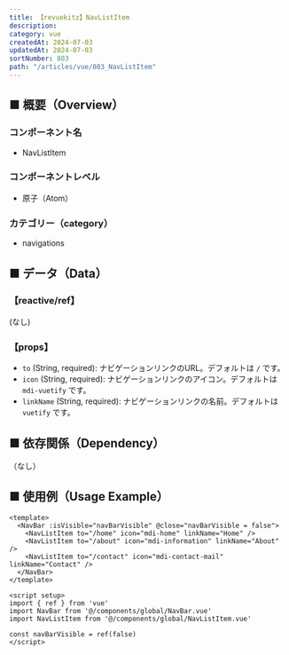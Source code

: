 ```yaml
---
title: 【revuekitz】NavListItem
description: 
category: vue
createdAt: 2024-07-03
updatedAt: 2024-07-03
sortNumber: 803
path: "/articles/vue/803_NavListItem"
---
```


<nuxt-content-wrapper>

## ■ 概要（Overview）
### コンポーネント名
- NavListItem

### コンポーネントレベル
- 原子（Atom）

### カテゴリー（category）
- navigations

## ■ データ（Data）
### 【reactive/ref】
(なし)

### 【props】

- `to` (String, required): ナビゲーションリンクのURL。デフォルトは `/` です。
- `icon` (String, required): ナビゲーションリンクのアイコン。デフォルトは `mdi-vuetify` です。
- `linkName` (String, required): ナビゲーションリンクの名前。デフォルトは `vuetify` です。

## ■ 依存関係（Dependency）
（なし）

## ■ 使用例（Usage Example）

```vue
<template>
  <NavBar :isVisible="navBarVisible" @close="navBarVisible = false">
    <NavListItem to="/home" icon="mdi-home" linkName="Home" />
    <NavListItem to="/about" icon="mdi-information" linkName="About" />
    <NavListItem to="/contact" icon="mdi-contact-mail" linkName="Contact" />
  </NavBar>
</template>

<script setup>
import { ref } from 'vue'
import NavBar from '@/components/global/NavBar.vue'
import NavListItem from '@/components/global/NavListItem.vue'

const navBarVisible = ref(false)
</script>

```
</nuxt-content-wrapper>